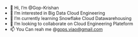 - 👋 Hi, I’m @Gop-Krishan
- 👀 I’m interested in Big Data Cloud Engineering 
- 🌱 I’m currently learning Snowflake Cloud Datawarehousing
- 💞️ I’m looking to collaborate on Cloud Engineering Plateform 
- 📫 You Can reah me @gops.viao@gmail.com

<!---
Gop-Krishan/Gop-Krishan is a ✨ special ✨ repository because its `README.md` (this file) appears on your GitHub profile.
You can click the Preview link to take a look at your changes.
--->
